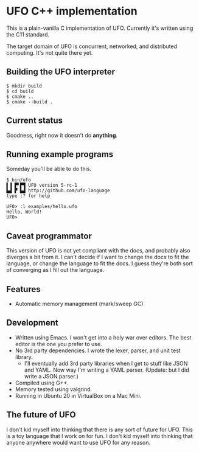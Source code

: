 # UFO C++ implementation

This is a plain-vanilla C implementation of UFO. Currently it's written using the C11 standard.

The target domain of UFO is concurrent, networked, and distributed computing. It's not quite there yet.

## Building the UFO interpreter

```
$ mkdir build
$ cd build
$ cmake ..
$ cmake --build .
```

## Current status

Goodness, right now it doesn't do **anything**.

## Running example programs

Someday you'll be able to do this.

```
$ bin/ufo
▌▐ ▛▘▛▜ UFO version 5-rc-1
▙▟ ▛ ▙▟ http://github.com/ufo-language
type :? for help

UFO> :l examples/hello.ufo
Hello, World!
UFO> 
```

## Caveat programmator

This version of UFO is not yet compliant with the docs, and probably also diverges a bit from it. I can't decide if I want to change the docs to fit the language, or change the language to fit the docs. I guess they're both sort of converging as I fill out the language.

## Features

* Automatic memory management (mark/sweep GC)

## Development

* Written using Emacs. I won't get into a holy war over editors. The best editor is the one you prefer to use.
* No 3rd party dependencies. I wrote the lexer, parser, and unit test library.
  * I'll eventually add 3rd party libraries when I get to stuff like JSON and YAML. Now way I'm writing a YAML parser. (Update: but I did write a JSON parser.)
* Compiled using G++.
* Memory tested using valgrind.
* Running in Ubuntu 20 in VirtualBox on a Mac Mini.

## The future of UFO

I don't kid myself into thinking that there is any sort of future for UFO. This is a toy language that I work on for fun. I don't kid myself into thinking that anyone anywhere would want to use UFO for any reason.
